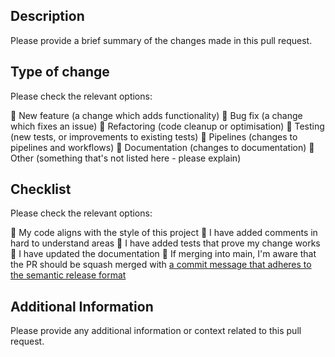 <!-- markdownlint-disable MD041 -->
<!-- Use the following icons: Checked ✅ / Unchecked: 🔲 -->

## Description

Please provide a brief summary of the changes made in this pull request.

## Type of change

Please check the relevant options:

🔲 New feature (a change which adds functionality)
🔲 Bug fix (a change which fixes an issue)
🔲 Refactoring (code cleanup or optimisation)
🔲 Testing (new tests, or improvements to existing tests)
🔲 Pipelines (changes to pipelines and workflows)
🔲 Documentation (changes to documentation)
🔲 Other (something that's not listed here - please explain)

## Checklist

Please check the relevant options:

🔲 My code aligns with the style of this project
🔲 I have added comments in hard to understand areas
🔲 I have added tests that prove my change works
🔲 I have updated the documentation
🔲 If merging into main, I'm aware that the PR should be squash merged with [a commit message that adheres to the semantic release format](https://github.com/semantic-release/semantic-release/tree/master?tab=readme-ov-file#commit-message-format)

## Additional Information

Please provide any additional information or context related to this pull request.

